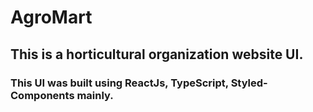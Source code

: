 # AgroMart

## This is a horticultural organization website UI.

### This UI was built using ReactJs, TypeScript, Styled-Components mainly.

